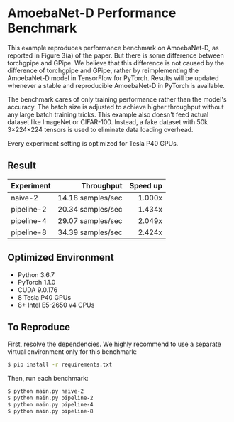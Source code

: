 # AmoebaNet-D Performance Benchmark

This example reproduces performance benchmark on AmoebaNet-D, as reported in
Figure 3(a) of the paper. But there is some difference between torchgpipe and
GPipe. We believe that this difference is not caused by the difference of
torchgpipe and GPipe, rather by reimplementing the AmoebaNet-D model in
TensorFlow for PyTorch. Results will be updated whenever a stable and
reproducible AmoebaNet-D in PyTorch is available.

The benchmark cares of only training performance rather than the model's
accuracy. The batch size is adjusted to achieve higher throughput without any
large batch training tricks. This example also doesn't feed actual dataset like
ImageNet or CIFAR-100. Instead, a fake dataset with 50k 3×224×224 tensors is
used to eliminate data loading overhead.

Every experiment setting is optimized for Tesla P40 GPUs.

## Result

Experiment | Throughput        | Speed up
---------- | ----------------: | -------:
naive-2    | 14.18 samples/sec |   1.000x
pipeline-2 | 20.34 samples/sec |   1.434x
pipeline-4 | 29.07 samples/sec |   2.049x
pipeline-8 | 34.39 samples/sec |   2.424x

## Optimized Environment

- Python 3.6.7
- PyTorch 1.1.0
- CUDA 9.0.176
- 8 Tesla P40 GPUs
- 8+ Intel E5-2650 v4 CPUs

## To Reproduce

First, resolve the dependencies. We highly recommend to use a separate virtual
environment only for this benchmark:

```sh
$ pip install -r requirements.txt
```

Then, run each benchmark:

```sh
$ python main.py naive-2
$ python main.py pipeline-2
$ python main.py pipeline-4
$ python main.py pipeline-8
```

